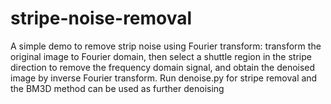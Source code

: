 # stripe-noise-removal
A simple demo to remove strip noise using Fourier transform:
transform the original image to Fourier domain, then select a shuttle region in the stripe direction to remove the frequency domain signal, and obtain the denoised image by inverse Fourier transform.
Run denoise.py for stripe removal
and the BM3D method can be used as further denoising
